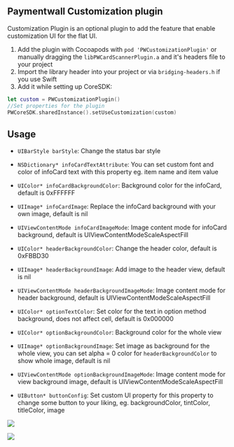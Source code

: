 Paymentwall Customization plugin
------------------------------
Customization Plugin is an optional plugin to add the feature that enable customization UI for the flat UI.

1. Add the plugin with Cocoapods with `pod 'PWCustomizationPlugin'` or manually dragging the `libPWCardScannerPlugin.a` and it's headers file to your project
2. Import the library header into your project or via `bridging-headers.h` if you use Swift
3. Add it while setting up CoreSDK:
```swift
let custom = PWCustomizationPlugin()
//Set properties for the plugin
PWCoreSDK.sharedInstance().setUseCustomization(custom)
```

Usage
------------------------------
- `UIBarStyle barStyle`: Change the status bar style

- `NSDictionary* infoCardTextAttribute`: You can set custom font and color of infoCard text with this property eg. item name and item value
- `UIColor* infoCardBackgroundColor`: Background color for the infoCard, default is 0xFFFFFF
- `UIImage* infoCardImage`: Replace the infoCard background with your own image, default is nil
- `UIViewContentMode infoCardImageMode`: Image content mode for infoCard background, default is UIViewContentModeScaleAspectFill

- `UIColor* headerBackgroundColor`: Change the header color, default is 0xFBBD30
- `UIImage* headerBackgroundImage`: Add image to the header view, default is nil
- `UIViewContentMode headerBackgroundImageMode`: Image content mode for header background, default is UIViewContentModeScaleAspectFill

- `UIColor* optionTextColor`: Set color for the text in option method background, does not affect cell, default is 0x000000
- `UIColor* optionBackgroundColor`: Background color for the whole view
- `UIImage* optionBackgroundImage`: Set image as background for the whole view, you can set alpha = 0 color for `headerBackgroundColor` to show whole image, default is nil
- `UIViewContentMode optionBackgroundImageMode`: Image content mode for view background image, default is UIViewContentModeScaleAspectFill

- `UIButton* buttonConfig`: Set custom UI property for this property to change some button to your liking, eg. backgroundColor, tintColor, titleColor, image

![](https://user-images.githubusercontent.com/23113471/27734022-42b14d5a-5dc3-11e7-92b5-7213e260810a.jpg)

![](https://user-images.githubusercontent.com/23113471/27734047-58549374-5dc3-11e7-84eb-6a92f03f6f9d.jpeg)